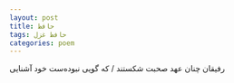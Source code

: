 ```yaml
---
layout: post
title: حافظ
tags: حافظ غزل
categories: poem
---
```


رفیقان چنان عهد صحبت شکستند / که گویی نبوده‌ست خود آشنایی
